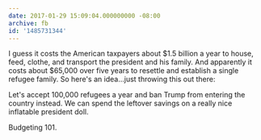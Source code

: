 ```yaml
---
date: 2017-01-29 15:09:04.000000000 -08:00
archive: fb
id: '1485731344'
---
```


I guess it costs the American taxpayers about $1.5 billion a year to house, feed, clothe, and transport the president and his family. And apparently it costs about $65,000 over five years to resettle and establish a single refugee family. So here's an idea...just throwing this out there:

Let's accept 100,000 refugees a year and ban Trump from entering the country instead. We can spend the leftover savings on a really nice inflatable president doll. 

Budgeting 101.
